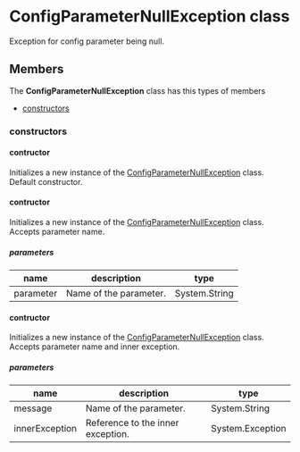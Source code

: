 
# ConfigParameterNullException class

Exception for config parameter being null.

## Members

The **ConfigParameterNullException** class has this types of members

* [constructors](#constructors)

### constructors

#### contructor

Initializes a new instance of the [ConfigParameterNullException](Microsoft_Toolkit_Uwp_Services_Exceptions_ConfigParameterNullException.md) class. Default constructor.

#### contructor

Initializes a new instance of the [ConfigParameterNullException](Microsoft_Toolkit_Uwp_Services_Exceptions_ConfigParameterNullException.md) class. Accepts parameter name.

##### parameters



| name | description | type || --- | --- | --- || parameter | Name of the parameter. | System.String |
#### contructor

Initializes a new instance of the [ConfigParameterNullException](Microsoft_Toolkit_Uwp_Services_Exceptions_ConfigParameterNullException.md) class. Accepts parameter name and inner exception.

##### parameters



| name | description | type || --- | --- | --- || message | Name of the parameter. | System.String || innerException | Reference to the inner exception. | System.Exception |